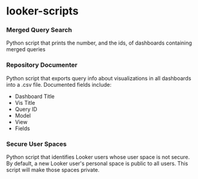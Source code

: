 # looker-scripts

<h3> Merged Query Search </h3>
<p>
Python script that prints the number, and the ids, of dashboards containing merged queries
</p>
<h3> Repository Documenter </h3>
Python script that exports query info about visualizations in all dashboards into a .csv file. Documented fields include:
<ul>
	<li>Dashboard Title</li>
	<li>Vis Title</li>
	<li>Query ID</li>
	<li>Model</li>
	<li>View</li>
	<li>Fields</li>
</ul>
<h3> Secure User Spaces </h3>
<p>
Python script that identifies Looker users whose user space is not secure. By default, a new Looker user's personal space is public to all users. This script will make those spaces private.
</p>
